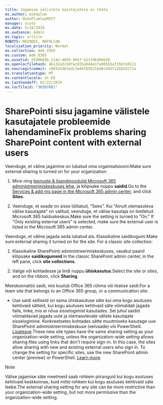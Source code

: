 ```yaml
---
title: Jagamine välistele kasutajatele ei tööta
ms.author: mikeplum
author: MikePlumleyMSFT
manager: scotv
ms.date: 5/18/2018
ms.audience: Admin
ms.topic: article
ROBOTS: NOINDEX, NOFOLLOW
localization_priority: Normal
ms.collection: Adm_O365
ms.custom: Adm_O365
ms.assetid: d3d0b69b-214e-4859-8957-621fd6306b30
ms.openlocfilehash: 4b132a3cb0fac015ab44a1fa08565af15b7e8121
ms.sourcegitcommit: c003a5db7edc3a44fb5b31b46cd45f12b62d172a
ms.translationtype: MT
ms.contentlocale: et-EE
ms.lasthandoff: 02/22/2019
ms.locfileid: "30207681"
---
```

# <a name="fix-problems-sharing-sharepoint-content-with-external-users"></a><span data-ttu-id="cd3af-102">SharePointi sisu jagamine välistele kasutajatele probleemide lahendamine</span><span class="sxs-lookup"><span data-stu-id="cd3af-102">Fix problems sharing SharePoint content with external users</span></span>

<span data-ttu-id="cd3af-103">Veenduge, et väline jagamine on lubatud oma organisatsiooni:</span><span class="sxs-lookup"><span data-stu-id="cd3af-103">Make sure external sharing is turned on for your organization:</span></span>
  
1. <span data-ttu-id="cd3af-104">Mine ning [teenuste &amp; lisandmoodulid Microsoft 365 administreerimiskeskuses lehe](https://portal.office.com/adminportal/home#/Settings/ServicesAndAddIns), ja klõpsake nuppu **saidid**.</span><span class="sxs-lookup"><span data-stu-id="cd3af-104">Go to the [Services &amp; add-ins page in the Microsoft 365 admin center](https://portal.office.com/adminportal/home#/Settings/ServicesAndAddIns), and click **Sites**.</span></span>
    
2. <span data-ttu-id="cd3af-p101">Veenduge, et seade on sisse lülitatud, "Sees". Kui "Ainult olemasoleva välise kasutajate" on valitud, veenduge, et välise kasutaja on loetletud Microsoft 365 halduskeskus.</span><span class="sxs-lookup"><span data-stu-id="cd3af-p101">Make sure the setting is turned to "On." If "Only existing external users" is selected, make sure the external user is listed in the Microsoft 365 admin center.</span></span>
    
<span data-ttu-id="cd3af-p102">Veenduge, et väline jagada seda lubatud ala. Klassikaline saidikogumi:</span><span class="sxs-lookup"><span data-stu-id="cd3af-p102">Make sure external sharing it turned on for the site. For a classic site collection:</span></span>
  
1. <span data-ttu-id="cd3af-109">Klassikaline SharePointi administreerimiskeskuses, vasakul paanil klõpsake **saidikogumeid**.</span><span class="sxs-lookup"><span data-stu-id="cd3af-109">In the classic SharePoint admin center, in the left pane, click **site collections**.</span></span>
    
2. <span data-ttu-id="cd3af-110">Valige või kohtadesse ja lindi nuppu **ühiskasutus**.</span><span class="sxs-lookup"><span data-stu-id="cd3af-110">Select the site or sites, and on the ribbon, click **Sharing**.</span></span>
    
<span data-ttu-id="cd3af-111">Meeskonnatöö saidi, mis kuulub Office 365 rühma või teatise saidi:</span><span class="sxs-lookup"><span data-stu-id="cd3af-111">For a team site that belongs to an Office 365 group, or a communication site:</span></span>
  
- <span data-ttu-id="cd3af-p103">Uue saidi selliseid on sama ühiskasutuse säte kui oma kogu asutuses kehtivaid sätteid, kui kogu asutuses kehtivaid säte võimaldab jagada faile, linke, mis ei nõua sisselogimist kasutades. Sel juhul saidid võimaldavad jagada uute ja olemasolevate väliste kasutajate sisselogimine. Konkreetsetes kohtades sätte muutmiseks kasutage uue SharePointi administreerimiskeskuse (eelvaade) või PowerShelli. [Lisateave](https://go.microsoft.com/fwlink/?linkid=871863).</span><span class="sxs-lookup"><span data-stu-id="cd3af-p103">These new site types have the same sharing setting as your organization-wide setting, unless the organization-wide setting allows sharing files using links that don't require sign-in. In this case, the sites allow sharing with new and existing external users who sign in. To change the setting for specific sites, use the new SharePoint admin center (preview) or PowerShell. [Learn more](https://go.microsoft.com/fwlink/?linkid=871863).</span></span>
    
> [!NOTE]
> <span data-ttu-id="cd3af-116">Välise jagamise säte meetmeid saab rohkem piiranguid kui kogu asutuses kehtivaid keskkonnas, kuid mitte rohkem kui kogu asutuses kehtivaid säte leebe.</span><span class="sxs-lookup"><span data-stu-id="cd3af-116">The external sharing setting for any site can be more restrictive than your organization-wide setting, but not more permissive than the organization-wide setting.</span></span> 
  

